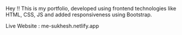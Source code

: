 Hey !! This is my portfolio, developed using frontend technologies like HTML, CSS, JS and added responsiveness using Bootstrap.

Live Website : me-sukhesh.netlify.app
